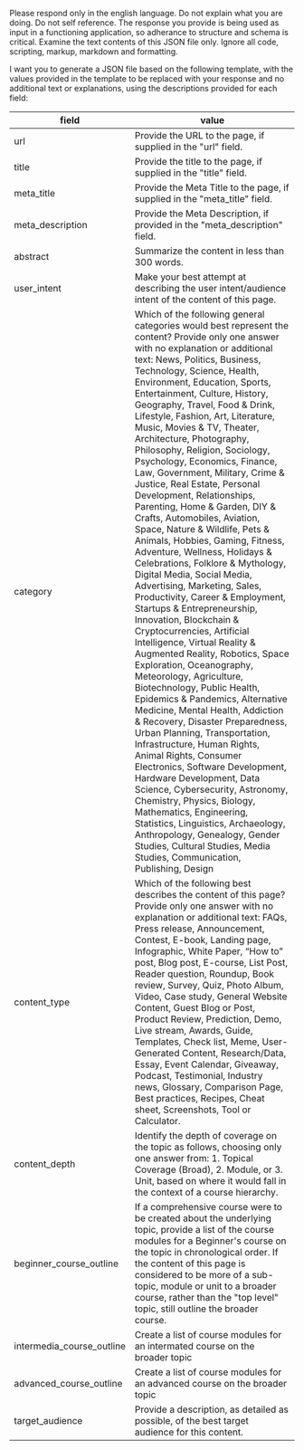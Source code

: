 Please respond only in the english language. Do not explain what you are doing. Do not self reference. The response you provide is being used as input in a functioning application, so adherance to structure and schema is critical. Examine the text contents of this JSON file only. Ignore all code, scripting, markup, markdown and formatting.

I want you to generate a JSON file based on the following template, with the values provided in the template to be replaced with your response and no additional text or explanations, using the descriptions provided for each field:

| field                     | value                                                        |
| ------------------------- | ------------------------------------------------------------ |
| url                       | Provide the URL to the page, if supplied in the "url" field. |
| title                     | Provide the title to the page, if supplied in the "title" field. |
| meta_title                | Provide the Meta Title to the page, if supplied in the "meta_title" field. |
| meta_description          | Provide the Meta Description, if provided in the "meta_description" field. |
| abstract                  | Summarize the content in less than 300 words.                |
| user_intent               | Make your best attempt at describing the user intent/audience intent of the content of this page. |
| category                  | Which of the following general categories would best represent the content? Provide only one answer with no explanation or additional text: News, Politics, Business, Technology, Science, Health, Environment, Education, Sports, Entertainment, Culture, History, Geography, Travel, Food & Drink, Lifestyle, Fashion, Art, Literature, Music, Movies & TV, Theater, Architecture, Photography, Philosophy, Religion, Sociology, Psychology, Economics, Finance, Law, Government, Military, Crime & Justice, Real Estate, Personal Development, Relationships, Parenting, Home & Garden, DIY & Crafts, Automobiles, Aviation, Space, Nature & Wildlife, Pets & Animals, Hobbies, Gaming, Fitness, Adventure, Wellness, Holidays & Celebrations, Folklore & Mythology, Digital Media, Social Media, Advertising, Marketing, Sales, Productivity, Career & Employment, Startups & Entrepreneurship, Innovation, Blockchain & Cryptocurrencies, Artificial Intelligence, Virtual Reality & Augmented Reality, Robotics, Space Exploration, Oceanography, Meteorology, Agriculture, Biotechnology, Public Health, Epidemics & Pandemics, Alternative Medicine, Mental Health, Addiction & Recovery, Disaster Preparedness, Urban Planning, Transportation, Infrastructure, Human Rights, Animal Rights, Consumer Electronics, Software Development, Hardware Development, Data Science, Cybersecurity, Astronomy, Chemistry, Physics, Biology, Mathematics, Engineering, Statistics, Linguistics, Archaeology, Anthropology, Genealogy, Gender Studies, Cultural Studies, Media Studies, Communication, Publishing, Design |
| content_type              | Which of the following best describes the content of this page? Provide only one answer with no explanation or additional text: FAQs, Press release, Announcement, Contest, E-book, Landing page, Infographic, White Paper, “How to” post, Blog post, E-course, List Post, Reader question, Roundup, Book review, Survey, Quiz, Photo Album, Video, Case study, General Website Content, Guest Blog or Post, Product Review, Prediction, Demo, Live stream, Awards, Guide, Templates, Check list, Meme, User-Generated Content, Research/Data, Essay, Event Calendar, Giveaway, Podcast, Testimonial, Industry news, Glossary, Comparison Page, Best practices, Recipes, Cheat sheet, Screenshots, Tool or Calculator. |
| content_depth             | Identify the depth of coverage on the topic as follows, choosing only one answer from: 1. Topical Coverage (Broad), 2. Module, or 3. Unit, based on where it would fall in the context of a course hierarchy. |
| beginner_course_outline   | If a comprehensive course were to be created about the underlying topic, provide a list of the course modules for a Beginner's course on the topic in chronological order. If the content of this page is considered to be more of a sub-topic, module or unit to a broader course, rather than the "top level" topic, still outline the broader course. |
| intermedia_course_outline | Create a list of course modules for an intermated course on the broader topic |
| advanced_course_outline   | Create a list of course modules for an advanced course on the broader topic |
| target_audience           | Provide a description, as detailed as possible, of the best target audience for this content. |